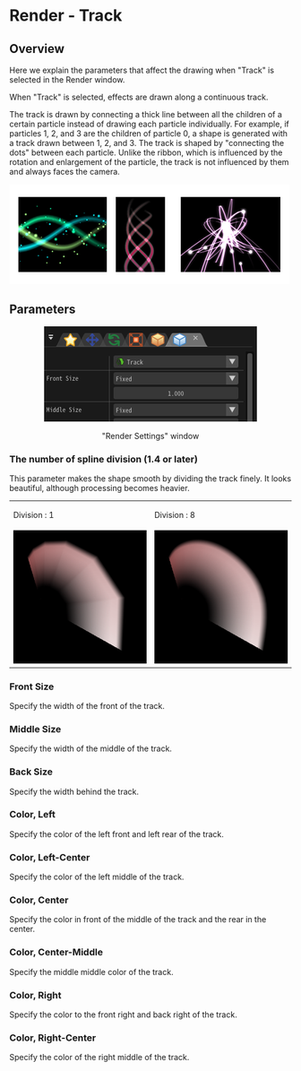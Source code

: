 ﻿# Render - Track

## Overview

Here we explain the parameters that affect the drawing when "Track" is selected in the Render window.

When "Track" is selected, effects are drawn along a continuous track.

The track is drawn by connecting a thick line between all the children of a certain particle instead of drawing each particle individually. For example, if particles 1, 2, and 3 are the children of particle 0, a shape is generated with a track drawn between 1, 2, and 3\. The track is shaped by "connecting the dots" between each particle. Unlike the ribbon, which is influenced by the rotation and enlargement of the particle, the track is not influenced by them and always faces the camera.

![](../../img/Reference/renderTrack.png)

## Parameters
<div align="center">
<img src="../../img/Reference/Render/panel_track_en.png">
<p>"Render Settings" window</p>
</div>

### The number of spline division (1.4 or later)

This parameter makes the shape smooth by dividing the track finely. It looks beautiful, although processing becomes heavier.

<table>

<tbody>

<tr>

<td>

Division : 1

</td>

<td>

Division : 8

</td>

</tr>

<tr>

<td><img src="../../img/Reference/ribbon_track_division_1.png"/></td>

<td><img src="../../img/Reference/ribbon_track_division_8.png"/></td>

</tr>

</tbody>

</table>

### Front Size

Specify the width of the front of the track.

### Middle Size

Specify the width of the middle of the track.

### Back Size

Specify the width behind the track.

### Color, Left

Specify the color of the left front and left rear of the track.

### Color, Left-Center

Specify the color of the left middle of the track.

### Color, Center

Specify the color in front of the middle of the track and the rear in the center.

### Color, Center-Middle

Specify the middle middle color of the track.

### Color, Right

Specify the color to the front right and back right of the track.

### Color, Right-Center

Specify the color of the right middle of the track.

